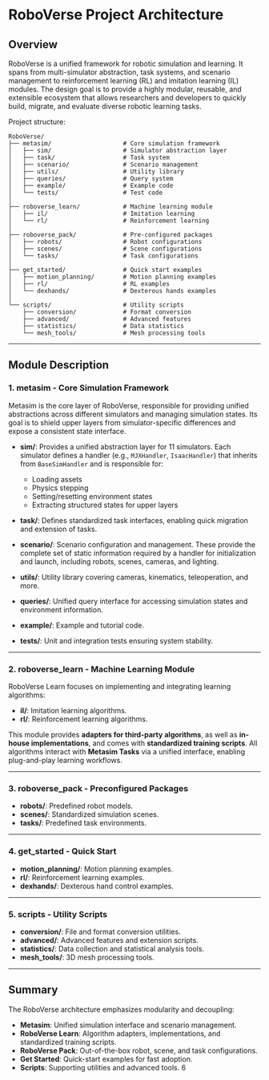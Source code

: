 # RoboVerse Project Architecture

## Overview

RoboVerse is a unified framework for robotic simulation and learning. It spans from multi-simulator abstraction, task systems, and scenario management to reinforcement learning (RL) and imitation learning (IL) modules. The design goal is to provide a highly modular, reusable, and extensible ecosystem that allows researchers and developers to quickly build, migrate, and evaluate diverse robotic learning tasks.

Project structure:

```
RoboVerse/
├── metasim/                    # Core simulation framework
│   ├── sim/                    # Simulator abstraction layer
│   ├── task/                   # Task system
│   ├── scenario/               # Scenario management
│   ├── utils/                  # Utility library
│   ├── queries/                # Query system
│   ├── example/                # Example code
│   └── tests/                  # Test code
│
├── roboverse_learn/            # Machine learning module
│   ├── il/                     # Imitation learning
│   └── rl/                     # Reinforcement learning
│
├── roboverse_pack/             # Pre-configured packages
│   ├── robots/                 # Robot configurations
│   ├── scenes/                 # Scene configurations
│   └── tasks/                  # Task configurations
│
├── get_started/                # Quick start examples
│   ├── motion_planning/        # Motion planning examples
│   ├── rl/                     # RL examples
│   └── dexhands/               # Dexterous hands examples
│
└── scripts/                    # Utility scripts
    ├── conversion/             # Format conversion
    ├── advanced/               # Advanced features
    ├── statistics/             # Data statistics
    └── mesh_tools/             # Mesh processing tools
```

---

## Module Description

### 1. **metasim - Core Simulation Framework**

Metasim is the core layer of RoboVerse, responsible for providing unified abstractions across different simulators and managing simulation states. Its goal is to shield upper layers from simulator-specific differences and expose a consistent state interface.

* **sim/**: Provides a unified abstraction layer for 11 simulators. Each simulator defines a handler (e.g., `MJXHandler`, `IsaacHandler`) that inherits from `BaseSimHandler` and is responsible for:

  * Loading assets
  * Physics stepping
  * Setting/resetting environment states
  * Extracting structured states for upper layers

* **task/**: Defines standardized task interfaces, enabling quick migration and extension of tasks.

* **scenario/**: Scenario configuration and management. These provide the complete set of static information required by a handler for initialization and launch, including robots, scenes, cameras, and lighting.

* **utils/**: Utility library covering cameras, kinematics, teleoperation, and more.

* **queries/**: Unified query interface for accessing simulation states and environment information.

* **example/**: Example and tutorial code.

* **tests/**: Unit and integration tests ensuring system stability.

---

### 2. **roboverse_learn - Machine Learning Module**

RoboVerse Learn focuses on implementing and integrating learning algorithms:

* **il/**: Imitation learning algorithms.
* **rl/**: Reinforcement learning algorithms.

This module provides **adapters for third-party algorithms**, as well as **in-house implementations**, and comes with **standardized training scripts**. All algorithms interact with **Metasim Tasks** via a unified interface, enabling plug-and-play learning workflows.

---

### 3. **roboverse_pack - Preconfigured Packages**

* **robots/**: Predefined robot models.
* **scenes/**: Standardized simulation scenes.
* **tasks/**: Predefined task environments.

---

### 4. **get_started - Quick Start**

* **motion_planning/**: Motion planning examples.
* **rl/**: Reinforcement learning examples.
* **dexhands/**: Dexterous hand control examples.

---

### 5. **scripts - Utility Scripts**

* **conversion/**: File and format conversion utilities.
* **advanced/**: Advanced features and extension scripts.
* **statistics/**: Data collection and statistical analysis tools.
* **mesh_tools/**: 3D mesh processing tools.

---

## Summary

The RoboVerse architecture emphasizes modularity and decoupling:

* **Metasim**: Unified simulation interface and scenario management.
* **RoboVerse Learn**: Algorithm adapters, implementations, and standardized training scripts.
* **RoboVerse Pack**: Out-of-the-box robot, scene, and task configurations.
* **Get Started**: Quick-start examples for fast adoption.
* **Scripts**: Supporting utilities and advanced tools.
6
